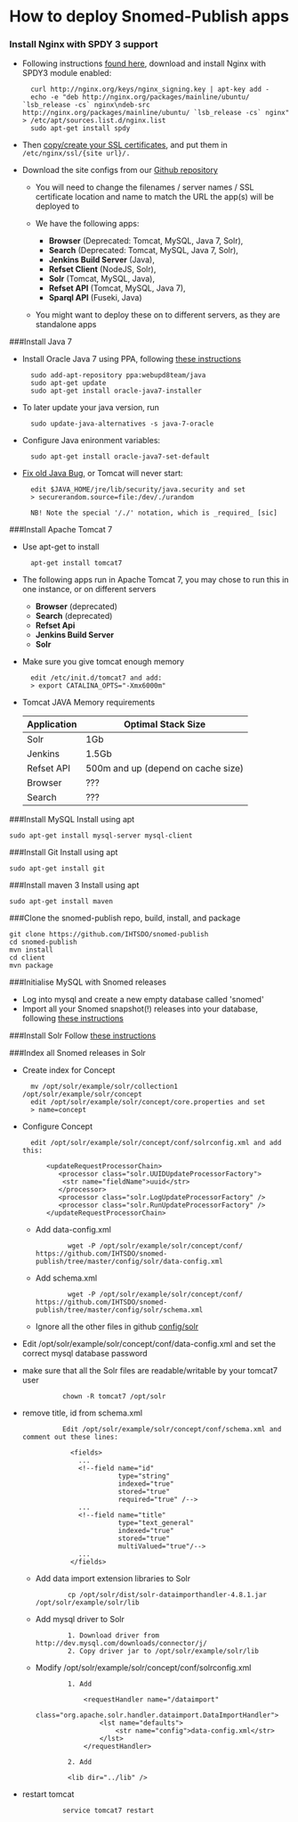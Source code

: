 # How to deploy Snomed-Publish apps


### Install Nginx with SPDY 3 support

- Following instructions [found here](https://bjornjohansen.no/install-latest-version-of-nginx-on-ubuntu), download and install Nginx with SPDY3 module enabled:

        curl http://nginx.org/keys/nginx_signing.key | apt-key add -
        echo -e "deb http://nginx.org/packages/mainline/ubuntu/ `lsb_release -cs` nginx\ndeb-src http://nginx.org/packages/mainline/ubuntu/ `lsb_release -cs` nginx" > /etc/apt/sources.list.d/nginx.list
        sudo apt-get install spdy

- Then [copy/create your SSL certificates](https://www.startssl.com/?app=42), and put them in `/etc/nginx/ssl/{site url}/.` 
- Download the site configs from our [Github repository](https://github.com/IHTSDO/snomed-publish/tree/master/config/nginx)
    - You will need to change the filenames / server names / SSL certificate location and name to match the URL the app(s) will be deployed to
    - We have the following apps:
        - **Browser** (Deprecated: Tomcat, MySQL, Java 7, Solr), 
        - **Search** (Deprecated: Tomcat, MySQL, Java 7, Solr), 
        - **Jenkins Build Server** (Java), 
        - **Refset Client** (NodeJS, Solr), 
        - **Solr** (Tomcat, MySQL, Java), 
        - **Refset API** (Tomcat, MySQL, Java 7), 
        - **Sparql API** (Fuseki, Java)

    - You might want to deploy these on to different servers, as they are standalone apps


###Install Java 7
- Install Oracle Java 7 using PPA, following [these instructions](http://community.linuxmint.com/tutorial/view/1414)

        sudo add-apt-repository ppa:webupd8team/java
        sudo apt-get update
        sudo apt-get install oracle-java7-installer
        
- To later update your java version, run

        sudo update-java-alternatives -s java-7-oracle

- Configure Java enironment variables:

        sudo apt-get install oracle-java7-set-default

* [Fix old Java Bug](http://docs.oracle.com/cd/E13209_01/wlcp/wlss30/configwlss/jvmrand.html), or Tomcat will never start: 

        edit $JAVA_HOME/jre/lib/security/java.security and set
        > securerandom.source=file:/dev/./urandom
        
        NB! Note the special '/./' notation, which is _required_ [sic]

###Install Apache Tomcat 7
- Use apt-get to install
      
        apt-get install tomcat7

- The following apps run in Apache Tomcat 7, you may chose to run this in one instance, or on different servers
    - **Browser** (deprecated)
    - **Search** (deprecated)
    - **Refset Api**
    - **Jenkins Build Server**
    - **Solr**
    
- Make sure you give tomcat enough memory

        edit /etc/init.d/tomcat7 and add:
        > export CATALINA_OPTS="-Xmx6000m"

- Tomcat JAVA Memory requirements

    Application  | Optimal Stack Size
    ------------ | -------------
    Solr | 1Gb
    Jenkins | 1.5Gb
    Refset API | 500m and up (depend on cache size)
    Browser | ???
    Search | ???

###Install MySQL
Install using apt

    sudo apt-get install mysql-server mysql-client
    
###Install Git
Install using apt

    sudo apt-get install git

###Install maven 3
Install using apt

    sudo apt-get install maven

###Clone the snomed-publish repo, build, install, and package

    git clone https://github.com/IHTSDO/snomed-publish
    cd snomed-publish
    mvn install
    cd client
    mvn package

###Initialise MySQL with Snomed releases

- Log into mysql and create a new empty database called 'snomed'
- Import all your Snomed snapshot(!) releases into your database, following [these instructions](../client/import-main)

###Install Solr
Follow [these instructions](solr)

###Index all Snomed releases in Solr
- Create index for Concept

        mv /opt/solr/example/solr/collection1 /opt/solr/example/solr/concept
        edit /opt/solr/example/solr/concept/core.properties and set
        > name=concept

- Configure Concept
  
        edit /opt/solr/example/solr/concept/conf/solrconfig.xml and add this:

            <updateRequestProcessorChain>
               <processor class="solr.UUIDUpdateProcessorFactory">
                <str name="fieldName">uuid</str>
               </processor>
               <processor class="solr.LogUpdateProcessorFactory" />
               <processor class="solr.RunUpdateProcessorFactory" />
            </updateRequestProcessorChain>

  - Add data-config.xml
        
                wget -P /opt/solr/example/solr/concept/conf/ https://github.com/IHTSDO/snomed-publish/tree/master/config/solr/data-config.xml

  - Add schema.xml
  
                wget -P /opt/solr/example/solr/concept/conf/ https://github.com/IHTSDO/snomed-publish/tree/master/config/solr/schema.xml 

  - Ignore all the other files in github [config/solr](https://github.com/IHTSDO/snomed-publish/tree/master/config/solr)
  
- Edit /opt/solr/example/solr/concept/conf/data-config.xml and set the correct mysql database password

- make sure that all the Solr files are readable/writable by your tomcat7 user

                chown -R tomcat7 /opt/solr


- remove title, id from schema.xml

                Edit /opt/solr/example/solr/concept/conf/schema.xml and comment out these lines:
            
                  <fields>
                    ...
                    <!--field name="id" 
                              type="string" 
                              indexed="true" 
                              stored="true" 
                              required="true" /-->
                    ...
                    <!--field name="title" 
                              type="text_general" 
                              indexed="true"
                              stored="true"
                              multiValued="true"/-->
                    ...
                  </fields>

  - Add data import extension libraries to Solr 
  
                cp /opt/solr/dist/solr-dataimporthandler-4.8.1.jar /opt/solr/example/solr/lib

  - Add mysql driver to Solr
      
                1. Download driver from http://dev.mysql.com/downloads/connector/j/
                2. Copy driver jar to /opt/solr/example/solr/lib

  - Modify /opt/solr/example/solr/concept/conf/solrconfig.xml
    
                1. Add

                    <requestHandler name="/dataimport" 
                                    class="org.apache.solr.handler.dataimport.DataImportHandler">
                        <lst name="defaults">
                            <str name="config">data-config.xml</str>
                        </lst>
                    </requestHandler>
            
                2. Add
        
                <lib dir="../lib" />
            
- restart tomcat

                service tomcat7 restart
    
